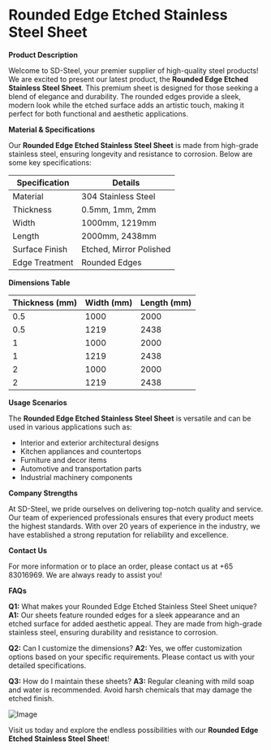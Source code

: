# Rounded Edge Etched Stainless Steel Sheet

**Product Description**

Welcome to SD-Steel, your premier supplier of high-quality steel products! We are excited to present our latest product, the **Rounded Edge Etched Stainless Steel Sheet**. This premium sheet is designed for those seeking a blend of elegance and durability. The rounded edges provide a sleek, modern look while the etched surface adds an artistic touch, making it perfect for both functional and aesthetic applications.

**Material & Specifications**

Our **Rounded Edge Etched Stainless Steel Sheet** is made from high-grade stainless steel, ensuring longevity and resistance to corrosion. Below are some key specifications:

| **Specification** | **Details**                   |
|-------------------|-------------------------------|
| Material          | 304 Stainless Steel           |
| Thickness         | 0.5mm, 1mm, 2mm               |
| Width             | 1000mm, 1219mm                |
| Length            | 2000mm, 2438mm                |
| Surface Finish    | Etched, Mirror Polished       |
| Edge Treatment    | Rounded Edges                 |

**Dimensions Table**

| **Thickness (mm)** | **Width (mm)** | **Length (mm)** |
|--------------------|----------------|-----------------|
| 0.5                | 1000           | 2000            |
| 0.5                | 1219           | 2438            |
| 1                  | 1000           | 2000            |
| 1                  | 1219           | 2438            |
| 2                  | 1000           | 2000            |
| 2                  | 1219           | 2438            |

**Usage Scenarios**

The **Rounded Edge Etched Stainless Steel Sheet** is versatile and can be used in various applications such as:
- Interior and exterior architectural designs
- Kitchen appliances and countertops
- Furniture and decor items
- Automotive and transportation parts
- Industrial machinery components

**Company Strengths**

At SD-Steel, we pride ourselves on delivering top-notch quality and service. Our team of experienced professionals ensures that every product meets the highest standards. With over 20 years of experience in the industry, we have established a strong reputation for reliability and excellence. 

**Contact Us**

For more information or to place an order, please contact us at +65 83016969. We are always ready to assist you!

**FAQs**

**Q1:** What makes your Rounded Edge Etched Stainless Steel Sheet unique?
**A1:** Our sheets feature rounded edges for a sleek appearance and an etched surface for added aesthetic appeal. They are made from high-grade stainless steel, ensuring durability and resistance to corrosion.

**Q2:** Can I customize the dimensions?
**A2:** Yes, we offer customization options based on your specific requirements. Please contact us with your detailed specifications.

**Q3:** How do I maintain these sheets?
**A3:** Regular cleaning with mild soap and water is recommended. Avoid harsh chemicals that may damage the etched finish.

![Image](https://github.com/user-attachments/assets/2567258e-e124-4816-932d-1809bd27ef0b)

Visit us today and explore the endless possibilities with our **Rounded Edge Etched Stainless Steel Sheet**!